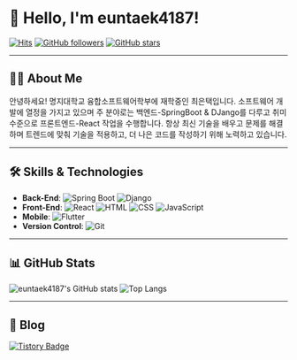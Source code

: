 # 👋 Hello, I'm euntaek4187!

[![Hits](https://img.shields.io/github/last-commit/euntaek4187/euntaek4187?color=blue&label=Last%20commit)](https://github.com/euntaek4187/euntaek4187)
[![GitHub followers](https://img.shields.io/github/followers/euntaek4187?style=social)](https://github.com/euntaek4187?tab=followers)
[![GitHub stars](https://img.shields.io/github/stars/euntaek4187/euntaek4187?style=social)](https://github.com/euntaek4187/euntaek4187/stargazers)

---

## 👨‍💻 About Me

안녕하세요! 명지대학교 융합소프트웨어학부에 재학중인 최은택입니다.
소프트웨어 개발에 열정을 가지고 있으며 주 분야로는 백엔드-SpringBoot & DJango를 다루고
취미 수준으로 프론트엔드-React 작업을 수행합니다.
항상 최신 기술을 배우고 문제를 해결하며 트렌드에 맞춰 기술을 적용하고, 더 나은 코드를 작성하기 위해 노력하고 있습니다.

---

## 🛠️ Skills & Technologies

- **Back-End**: ![Spring Boot](https://img.shields.io/badge/Spring%20Boot-6DB33F?style=for-the-badge&logo=spring-boot&logoColor=white) ![Django](https://img.shields.io/badge/Django-092E20?style=for-the-badge&logo=django&logoColor=white)
- **Front-End**: ![React](https://img.shields.io/badge/React-61DAFB?style=for-the-badge&logo=react&logoColor=white) ![HTML](https://img.shields.io/badge/HTML-E34F26?style=for-the-badge&logo=html5&logoColor=white) ![CSS](https://img.shields.io/badge/CSS-1572B6?style=for-the-badge&logo=css3&logoColor=white) ![JavaScript](https://img.shields.io/badge/JavaScript-F7DF1E?style=for-the-badge&logo=javascript&logoColor=black)
- **Mobile**: ![Flutter](https://img.shields.io/badge/Flutter-02569B?style=for-the-badge&logo=flutter&logoColor=white)
- **Version Control**: ![Git](https://img.shields.io/badge/Git-F05032?style=for-the-badge&logo=git&logoColor=white)

---

## 📊 GitHub Stats

![euntaek4187's GitHub stats](https://github-readme-stats.vercel.app/api?username=euntaek4187&show_icons=true&theme=radical)
![Top Langs](https://github-readme-stats.vercel.app/api/top-langs/?username=euntaek4187&layout=compact&theme=radical)

---

## 📝 Blog

[![Tistory Badge](https://img.shields.io/badge/Tistory-000000?style=for-the-badge&logo=tistory&logoColor=white)](https://choiet.tistory.com)



<!--
**euntaek4187/euntaek4187** is a ✨ _special_ ✨ repository because its `README.md` (this file) appears on your GitHub profile.

Here are some ideas to get you started:

- 🔭 I’m currently working on ...
- 🌱 I’m currently learning ...
- 👯 I’m looking to collaborate on ...
- 🤔 I’m looking for help with ...
- 💬 Ask me about ...
- 📫 How to reach me: ...
- 😄 Pronouns: ...
- ⚡ Fun fact: ...
-->
